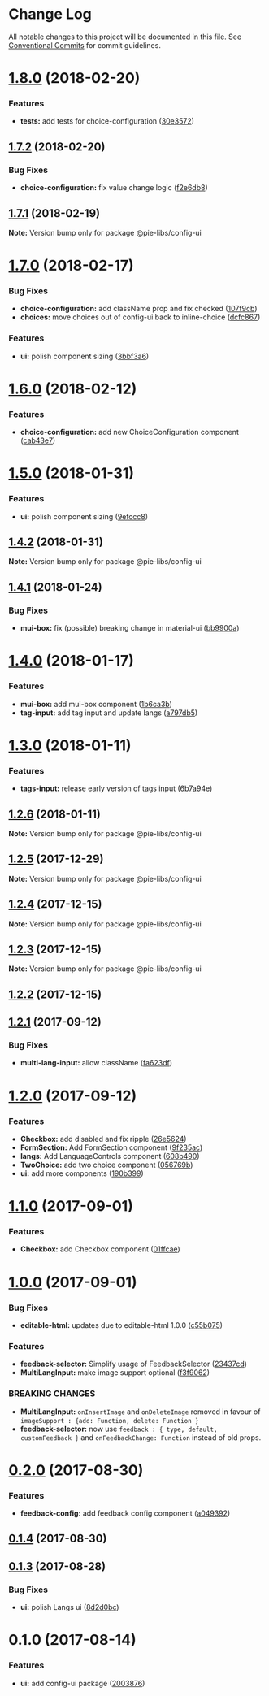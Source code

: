 # Change Log

All notable changes to this project will be documented in this file.
See [Conventional Commits](https://conventionalcommits.org) for commit guidelines.

<a name="1.8.0"></a>
# [1.8.0](https://github.com/pieelements/pie-elements/compare/@pie-libs/config-ui@1.7.2...@pie-libs/config-ui@1.8.0) (2018-02-20)


### Features

* **tests:** add tests for choice-configuration ([30e3572](https://github.com/pieelements/pie-elements/commit/30e3572))




<a name="1.7.2"></a>
## [1.7.2](https://github.com/pieelements/pie-elements/compare/@pie-libs/config-ui@1.7.1...@pie-libs/config-ui@1.7.2) (2018-02-20)


### Bug Fixes

* **choice-configuration:** fix value change logic ([f2e6db8](https://github.com/pieelements/pie-elements/commit/f2e6db8))




<a name="1.7.1"></a>
## [1.7.1](https://github.com/pieelements/pie-elements/compare/@pie-libs/config-ui@1.7.0...@pie-libs/config-ui@1.7.1) (2018-02-19)




**Note:** Version bump only for package @pie-libs/config-ui

<a name="1.7.0"></a>
# [1.7.0](https://github.com/pieelements/pie-elements/compare/@pie-libs/config-ui@1.6.0...@pie-libs/config-ui@1.7.0) (2018-02-17)


### Bug Fixes

* **choice-configuration:** add className prop and fix checked ([107f9cb](https://github.com/pieelements/pie-elements/commit/107f9cb))
* **choices:** move choices out of config-ui back to inline-choice ([dcfc867](https://github.com/pieelements/pie-elements/commit/dcfc867))


### Features

* **ui:** polish component sizing ([3bbf3a6](https://github.com/pieelements/pie-elements/commit/3bbf3a6))




<a name="1.6.0"></a>
# [1.6.0](https://github.com/pieelements/pie-elements/compare/@pie-libs/config-ui@1.5.0...@pie-libs/config-ui@1.6.0) (2018-02-12)


### Features

* **choice-configuration:** add new ChoiceConfiguration component ([cab43e7](https://github.com/pieelements/pie-elements/commit/cab43e7))




<a name="1.5.0"></a>
# [1.5.0](https://github.com/pieelements/pie-elements/compare/@pie-libs/config-ui@1.4.2...@pie-libs/config-ui@1.5.0) (2018-01-31)


### Features

* **ui:** polish component sizing ([9efccc8](https://github.com/pieelements/pie-elements/commit/9efccc8))




<a name="1.4.2"></a>
## [1.4.2](https://github.com/pieelements/pie-elements/compare/@pie-libs/config-ui@1.4.1...@pie-libs/config-ui@1.4.2) (2018-01-31)




**Note:** Version bump only for package @pie-libs/config-ui

<a name="1.4.1"></a>
## [1.4.1](https://github.com/pieelements/pie-elements/compare/@pie-libs/config-ui@1.4.0...@pie-libs/config-ui@1.4.1) (2018-01-24)


### Bug Fixes

* **mui-box:** fix (possible) breaking change in material-ui ([bb9900a](https://github.com/pieelements/pie-elements/commit/bb9900a))




<a name="1.4.0"></a>
# [1.4.0](https://github.com/pieelements/pie-elements/compare/@pie-libs/config-ui@1.3.0...@pie-libs/config-ui@1.4.0) (2018-01-17)


### Features

* **mui-box:** add mui-box component ([1b6ca3b](https://github.com/pieelements/pie-elements/commit/1b6ca3b))
* **tag-input:** add tag input and update langs ([a797db5](https://github.com/pieelements/pie-elements/commit/a797db5))




<a name="1.3.0"></a>
# [1.3.0](https://github.com/pieelements/pie-elements/compare/@pie-libs/config-ui@1.2.6...@pie-libs/config-ui@1.3.0) (2018-01-11)


### Features

* **tags-input:** release early version of tags input ([6b7a94e](https://github.com/pieelements/pie-elements/commit/6b7a94e))




<a name="1.2.6"></a>
## [1.2.6](https://github.com/pieelements/pie-elements/compare/@pie-libs/config-ui@1.2.5...@pie-libs/config-ui@1.2.6) (2018-01-11)




**Note:** Version bump only for package @pie-libs/config-ui

<a name="1.2.5"></a>
## [1.2.5](https://github.com/pieelements/pie-elements/compare/@pie-libs/config-ui@1.2.4...@pie-libs/config-ui@1.2.5) (2017-12-29)




**Note:** Version bump only for package @pie-libs/config-ui

<a name="1.2.4"></a>
## [1.2.4](https://github.com/pieelements/pie-elements/compare/@pie-libs/config-ui@1.2.3...@pie-libs/config-ui@1.2.4) (2017-12-15)




**Note:** Version bump only for package @pie-libs/config-ui

<a name="1.2.3"></a>
## [1.2.3](https://github.com/pieelements/pie-elements/compare/@pie-libs/config-ui@1.2.2...@pie-libs/config-ui@1.2.3) (2017-12-15)




**Note:** Version bump only for package @pie-libs/config-ui

<a name="1.2.2"></a>
## [1.2.2](https://github.com/pieelements/pie-elements/compare/@pie-libs/config-ui@1.2.1...@pie-libs/config-ui@1.2.2) (2017-12-15)




<a name="1.2.1"></a>
## [1.2.1](https://github.com/pieelements/pie-elements/compare/@pie-libs/config-ui@1.2.0...@pie-libs/config-ui@1.2.1) (2017-09-12)


### Bug Fixes

* **multi-lang-input:** allow className ([fa623df](https://github.com/pieelements/pie-elements/commit/fa623df))




<a name="1.2.0"></a>
# [1.2.0](https://github.com/pieelements/pie-elements/compare/@pie-libs/config-ui@1.1.0...@pie-libs/config-ui@1.2.0) (2017-09-12)


### Features

* **Checkbox:** add disabled and fix ripple ([26e5624](https://github.com/pieelements/pie-elements/commit/26e5624))
* **FormSection:** Add FormSection component ([9f235ac](https://github.com/pieelements/pie-elements/commit/9f235ac))
* **langs:** Add LanguageControls component ([608b490](https://github.com/pieelements/pie-elements/commit/608b490))
* **TwoChoice:** add two choice component ([056769b](https://github.com/pieelements/pie-elements/commit/056769b))
* **ui:** add more components ([190b399](https://github.com/pieelements/pie-elements/commit/190b399))




<a name="1.1.0"></a>
# [1.1.0](https://github.com/pieelements/pie-elements/compare/@pie-libs/config-ui@1.0.0...@pie-libs/config-ui@1.1.0) (2017-09-01)


### Features

* **Checkbox:** add Checkbox component ([01ffcae](https://github.com/pieelements/pie-elements/commit/01ffcae))




<a name="1.0.0"></a>
# [1.0.0](https://github.com/pieelements/pie-elements/compare/@pie-libs/config-ui@0.2.0...@pie-libs/config-ui@1.0.0) (2017-09-01)


### Bug Fixes

* **editable-html:** updates due to editable-html 1.0.0 ([c55b075](https://github.com/pieelements/pie-elements/commit/c55b075))


### Features

* **feedback-selector:** Simplify usage of FeedbackSelector ([23437cd](https://github.com/pieelements/pie-elements/commit/23437cd))
* **MultiLangInput:** make image support optional ([f3f9062](https://github.com/pieelements/pie-elements/commit/f3f9062))


### BREAKING CHANGES

* **MultiLangInput:** `onInsertImage` and `onDeleteImage` removed in favour of `imageSupport : {add: Function, delete: Function }`
* **feedback-selector:** now use `feedback : { type, default, customFeedback }` and `onFeedbackChange: Function` instead of old props.




<a name="0.2.0"></a>
# [0.2.0](https://github.com/pieelements/pie-elements/compare/@pie-libs/config-ui@0.1.4...@pie-libs/config-ui@0.2.0) (2017-08-30)


### Features

* **feedback-config:** add feedback config component ([a049392](https://github.com/pieelements/pie-elements/commit/a049392))




<a name="0.1.4"></a>
## [0.1.4](https://github.com/pieelements/pie-elements/compare/@pie-libs/config-ui@0.1.3...@pie-libs/config-ui@0.1.4) (2017-08-30)




<a name="0.1.3"></a>
## [0.1.3](https://github.com/pieelements/pie-elements/compare/@pie-libs/config-ui@0.1.0...@pie-libs/config-ui@0.1.3) (2017-08-28)


### Bug Fixes

* **ui:** polish Langs ui ([8d2d0bc](https://github.com/pieelements/pie-elements/commit/8d2d0bc))




<a name="0.1.0"></a>
# 0.1.0 (2017-08-14)


### Features

* **ui:** add config-ui package ([2003876](https://github.com/pieelements/pie-elements/commit/2003876))
